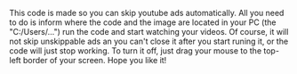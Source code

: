 This code is made so you can skip youtube ads automatically. All you need to do is inform where 
the code and the image are located in your PC (the "C:/Users/...") run the code and start watching 
your videos. Of course, it will not skip unskippable ads an you can't close it after you start 
runing it, or the code will just stop working. To turn it off, just drag your mouse to the 
top-left border of your screen. Hope you like it!
